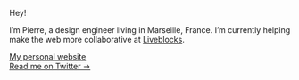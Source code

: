 Hey!

I’m Pierre, a design engineer living in Marseille, France. I’m currently helping make the web more collaborative at [Liveblocks](https://github.com/liveblocks).

[My personal website](https://pierrelevaillant.com/) <br />
[Read me on Twitter &rarr;](https://twitter.com/levaillantp)
